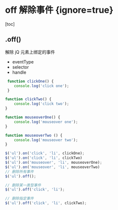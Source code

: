 # off 解除事件 {ignore=true}

[toc]

## .off()

解除 jQ 元素上绑定的事件

- eventType
- selector
- handle

```javascript
 function clickOne() {
    console.log('click one');
 }

function clickTwo() {
    console.log('click two');
}

function mouseoverOne() {
    console.log('mouseover one');
}

function mouseoverTwo () {
    console.log('mouseover two');
}

$('ul').on('click', 'li', clickOne);
$('ul').on('click', 'li', clickTwo)
$('ul').on('mouseover', 'li', mouseoverOne);
$('ul').on('mouseover', 'li', mouseoverTwo)
// 删除所有事件
$('ul').off();

// 删除某一类型事件
$('ul').off('click', 'li');

// 删除指定事件
$('ul').off('click', 'li', clickTwo);
```